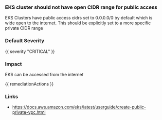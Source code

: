 
### EKS cluster should not have open CIDR range for public access

EKS Clusters have public access cidrs set to 0.0.0.0/0 by default which is wide open to the internet. This should be explicitly set to a more specific private CIDR range

### Default Severity
{{ severity "CRITICAL" }}

### Impact
EKS can be accessed from the internet

<!-- DO NOT CHANGE -->
{{ remediationActions }}

### Links
- https://docs.aws.amazon.com/eks/latest/userguide/create-public-private-vpc.html
        